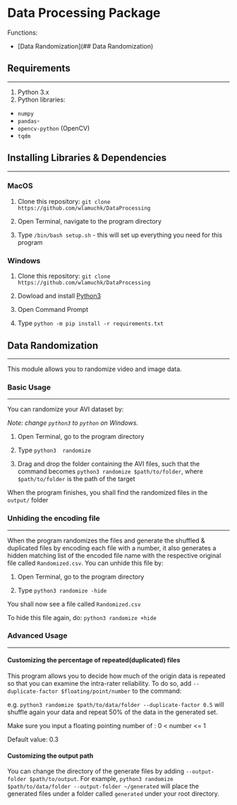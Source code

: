 # Data Processing Package

Functions:

- [Data Randomization](## Data Randomization)

## Requirements
---
1. Python 3.x
2. Python libraries:

- `numpy`
- `pandas`-
- `opencv-python` (OpenCV)
- `tqdm`


## Installing Libraries & Dependencies
---
### MacOS

1. Clone this repository: `git clone https://github.com/wlamuchk/DataProcessing`

2. Open Terminal, navigate to the program directory

3. Type `/bin/bash setup.sh` - this will set up everything you need for this program


### Windows

1. Clone this repository: `git clone https://github.com/wlamuchk/DataProcessing`

2. Dowload and install [Python3](#https://www.python.org/ftp/python/3.8.9/python-3.8.9-amd64.exe)

3. Open Command Prompt

4. Type `python -m pip install -r requirements.txt`


## Data Randomization
---

This module allows you to randomize video and image data.

### Basic Usage
---

You can randomize your AVI dataset by:

*Note: change `python3` to `python` on Windows.*

1. Open Terminal, go to the program directory

2. Type `python3  randomize`

3. Drag and drop the folder containing the AVI files, such that the command becomes `python3 randomize $path/to/folder`,
where `$path/to/folder` is the path of the target

When the program finishes, you shall find the randomized files in the `output/` folder

### Unhiding the encoding file
---

When the program randomizes the files and generate the shuffled & duplicated files by encoding each file with a number, it also generates a hidden matching list of the encoded file name with the respective original file called `Randomized.csv`. You can unhide this file by:

1. Open Terminal, go to the program directory

2. Type `python3 randomize -hide`

You shall now see a file called `Randomized.csv`

To hide this file again, do: `python3 randomize +hide`


### Advanced Usage
---

#### Customizing the percentage of repeated(duplicated) files

This program allows you to decide how much of the origin data is repeated so that you can examine the intra-rater reliability. To do so, add `--duplicate-factor $floating/point/number` to the command:

e.g. `python3 randomize $path/to/data/folder --duplicate-factor 0.5` will shuffle again your data and repeat 50% of the data in the generated set.

Make sure you input a floating pointing number of : 0 < number <= 1

Default value: 0.3

#### Customizing the output path

You can change the directory of the generate files by adding `--output-folder $path/to/output`.
For example, `python3 randomize $path/to/data/folder --output-folder ~/generated` will place the generated files under a folder called `generated` under your root directory.
